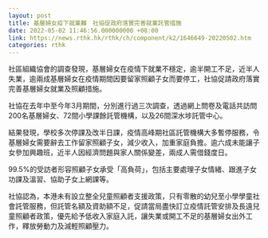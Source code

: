 ```yaml
---
layout: post
title: 基層婦女疫下就業難　社協促政府落實完善就業託管措施
date: 2022-05-02 11:46:56.000000000 +08:00
link: https://news.rthk.hk/rthk/ch/component/k2/1646649-20220502.htm
categories: rthk
---
```


社區組織協會的調查發現，基層婦女在疫情下就業不穩定，逾半開工不足，近半人失業，逾兩成基層婦女在疫情期間因要留家照顧子女而要停工，社協促請政府落實完善基層婦女就業及照顧措施。 

社協在去年中至今年3月期間，分別進行過三次調查，透過網上問卷及電話共訪問200名基層婦女、72間小學課餘託管機構，以及26間深水埗託管中心。 

結果發現，學校多次停課及改半日課，疫情高峰期社區託管機構大多暫停服務，令基層婦女需要辭去工作留家照顧子女，減少收入，加重家庭負擔。逾六成未能讓子女參加興趣班，近半人因經濟問題與家人關係變差，兩成人需借錢度日。

99.5%的受訪者形容照顧子女承受「高負荷」，包括主要處理子女情緒、跟進子女功課及溫習、協助子女上網課等。 

社協認為，本港未有設立整全兒童照顧者支援政策，只有零散的幼兒至小學學童社會託管服務，但託管名額及資助額不足，促請當局盡快訂立疫情託管安排及長遠兒童照顧者政策，優先給予低收入家庭入託，讓失業或開工不足的基層婦女出外工作，釋放勞動力及減輕照顧壓力。
